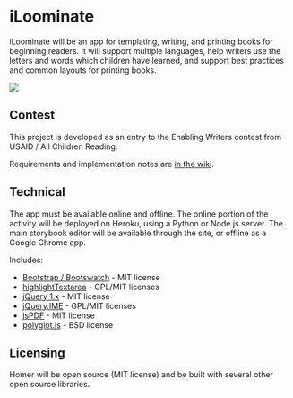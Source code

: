 # iLoominate

iLoominate will be an app for templating, writing, and printing books for beginning
readers. It will support multiple languages, help writers use the letters and
words which children have learned, and support best practices and common layouts
for printing books.

<img src="http://i.imgur.com/sbbnljs.png"/>

## Contest

This project is developed as an entry to the Enabling Writers contest from
USAID / All Children Reading.

Requirements and implementation notes are [in the wiki](https://github.com/mapmeld/homer/wiki).

## Technical

The app must be available online and offline. The online portion of the
activity will be deployed on Heroku, using a Python or
Node.js server. The main storybook editor will be available through the site,
or offline as a Google Chrome app.

Includes:
* [Bootstrap / Bootswatch](http://bootswatch.com/lumen/) - MIT license
* [highlightTextarea](http://www.strangeplanet.fr/work/jquery-highlighttextarea/) - GPL/MIT licenses
* [jQuery 1.x](https://github.com/jquery/jquery/tree/1.x-master) - MIT license
* [jQuery.IME](https://github.com/wikimedia/jquery.ime) - GPL/MIT licenses
* [jsPDF](https://github.com/MrRio/jsPDF) - MIT license
* [polyglot.js](https://github.com/airbnb/polyglot.js) - BSD license

## Licensing

Homer will be open source (MIT license) and be built with several other open
source libraries.
